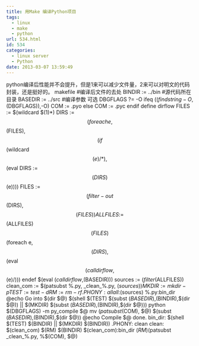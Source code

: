 ```yaml
---
title: 用Make 编译Python项目
tags:
  - linux
  - make
  - python
url: 534.html
id: 534
categories:
  - linux server
  - Python
date: 2013-03-07 13:59:49
---
```


python编译后性能并不会提升，但是1来可以减少文件量，2来可以对明文的代码封装，还是挺好的。 makefile #编译后文件的去处 BINDIR := ../bin #源代码所在目录 BASEDIR := ../src #编译参数 可选 DBGFLAGS ?= -O ifeq ($(findstring -O,$(DBGFLAGS)),-O) COM := .pyo else COM := .pyc endif define dirflow FILES := $(wildcard $(1)*) DIRS := $$(foreach e, $$(FILES), $$(if $$(wildcard $$(e)/*), $$(eval DIRS := $$(DIRS) $$(e)))) FILES := $$(filter-out $$(DIRS),$$(FILES)) ALLFILES := $$(ALLFILES) $$(FILES) $$(foreach e,$$(DIRS),$$(eval $$(call dirflow,$$(e)/))) endef $(eval $(call dirflow ,$(BASEDIR))) sources := $(filter %.py,$(ALLFILES)) clean\_com := $(patsubst %.py, \_clean_%.py, $(sources)) MKDIR := mkdir -p TEST  := test -d RM    := rm -rf .PHONY : all all:$(sources) %.py:bin\_dir @echo Go into $(dir $@) $(shell $(TEST) $(subst $(BASEDIR),$(BINDIR),$(dir $@)) || $(MKDIR) $(subst $(BASEDIR),$(BINDIR),$(dir $@))) python $(DBGFLAGS) -m py\_compile $@ mv $(patsubst %.py, %$(COM), $@) $(subst $(BASEDIR),$(BINDIR),$(dir $@)) @echo Compile $@ done. bin\_dir: $(shell $(TEST) $(BINDIR) || $(MKDIR) $(BINDIR)) .PHONY: clean clean: $(clean\_com) $(RM) $(BINDIR) $(clean\_com):bin\_dir $(RM)$(patsubst \_clean\_%.py, %$(COM), $@)